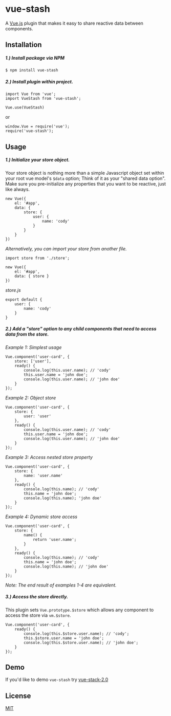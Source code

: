 # vue-stash

A [Vue.js](http://vuejs.org) plugin that makes it easy to share reactive data between components.

## Installation

##### 1.) Install package via NPM

```
$ npm install vue-stash
```

##### 2.) Install plugin within project.
```
import Vue from 'vue';
import VueStash from 'vue-stash';

Vue.use(VueStash)
```

or

```
window.Vue = require('vue');
require('vue-stash');
```

## Usage

##### 1.) Initialize your store object.
Your store object is nothing more than a simple Javascript object set within your root vue model's `$data` option; Think of it as your "shared data option". Make sure you pre-initialize any properties that you want to be reactive, just like always.

```
new Vue({
    el: '#app',
    data: {
        store: {
            user: {
                name: 'cody'
            }
        }
    }
})
```

_Alternatively, you can import your store from another file._
```
import store from './store';

new Vue({
    el: '#app',
    data: { store }
})
```

_store.js_
```
export default {
    user: {
        name: 'cody'
    }
}
```

##### 2.) Add a "store" option to any child components that need to access data from the store.

*Example 1: Simplest usage*
```
Vue.component('user-card', {
    store: ['user'],
    ready() {
        console.log(this.user.name); // 'cody'
        this.user.name = 'john doe';
        console.log(this.user.name); // 'john doe'
    }
});
```

*Example 2: Object store*

```
Vue.component('user-card', {
    store: {
        user: 'user'
    },
    ready() {
        console.log(this.user.name); // 'cody'
        this.user.name = 'john doe';
        console.log(this.user.name); // 'john doe'
    }
});
```

*Example 3: Access nested store property*

```
Vue.component('user-card', {
    store: {
        name: 'user.name'
    },
    ready() {
        console.log(this.name); // 'cody'
        this.name = 'john doe';
        console.log(this.name); 'john doe'
    }
});
```

*Example 4: Dynamic store access*

```
Vue.component('user-card', {
    store: {
        name() {
            return 'user.name';
        }
    },
    ready() {
        console.log(this.name); // 'cody'
        this.name = 'john doe';
        console.log(this.name); // 'john doe'
    }
});
```

*Note: The end result of examples 1-4 are equivalent.*

##### 3.) Access the store directly.
This plugin sets `Vue.prototype.$store` which allows any component to access the store via `vm.$store`.
```
Vue.component('user-card', {
    ready() {
        console.log(this.$store.user.name); // 'cody';
        this.$store.user.name = 'john doe';
        console.log(this.$store.user.name); // 'john doe';
    }
});
```

## Demo
If you'd like to demo `vue-stash` try [vue-stack-2.0](https://github.com/cklmercer/vue-stack-2.0)

## License

[MIT](http://opensource.org/licenses/MIT)
